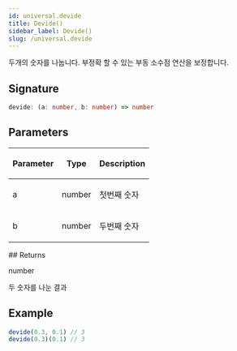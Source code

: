 ```yaml
---
id: universal.devide
title: Devide()
sidebar_label: Devide()
slug: /universal.devide
---
```






두개의 숫자를 나눕니다. 부정확 할 수 있는 부동 소수점 연산을 보정합니다.

## Signature

```typescript
devide: (a: number, b: number) => number
```

## Parameters

<table><thead><tr><th>

Parameter


</th><th>

Type


</th><th>

Description


</th></tr></thead>
<tbody><tr><td>

a


</td><td>

number


</td><td>

첫번째 숫자


</td></tr>
<tr><td>

b


</td><td>

number


</td><td>

두번째 숫자


</td></tr>
</tbody></table>
## Returns

number

두 숫자를 나눈 결과

## Example


```ts
devide(0.3, 0.1) // 3
devide(0.3)(0.1) // 3
```

